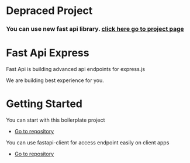 # Depraced Project
### You can use new fast api library. [click here go to project page](https://github.com/kocyigitkim/fastapi-next)

# Fast Api Express

Fast Api is building advanced api endpoints for express.js

We are building best experience for you.


# Getting Started

You can start with this boilerplate project
- [Go to repository](https://github.com/kocyigitkim/fastapi-boilerplate)

You can use fastapi-client for access endpoint easily on client apps
- [Go to repository](https://github.com/kocyigitkim/fastapi-client)
